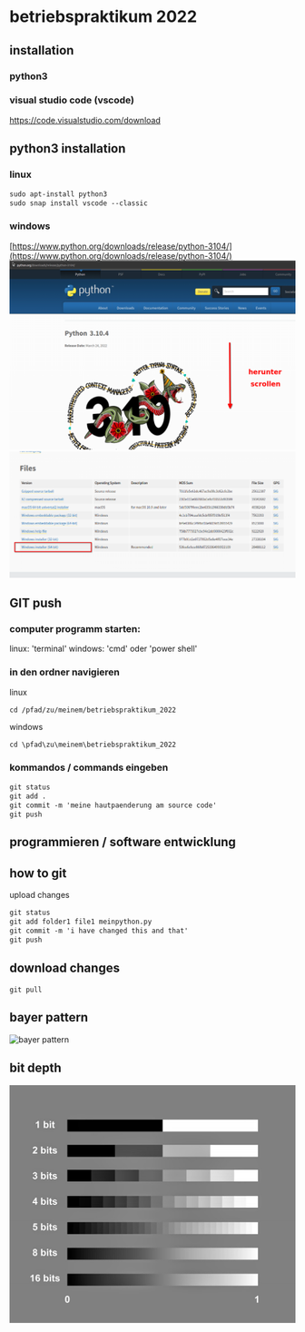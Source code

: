 # betriebspraktikum 2022 

## installation

### python3 

### visual studio code (vscode)
https://code.visualstudio.com/download

## python3 installation 
### linux 
```
sudo apt-install python3 
sudo snap install vscode --classic
``` 
### windows 
[https://www.python.org/downloads/release/python-3104/](https://www.python.org/downloads/release/python-3104/)
![alt](./readme/windowsdloadpython.png)
![alt](./readme/windowsdloadpython2.png)


## GIT push
### computer programm starten: 
linux: 'terminal'
windows: 'cmd' oder 'power shell' 
### in den ordner navigieren 
linux
```
cd /pfad/zu/meinem/betriebspraktikum_2022
```
windows
```
cd \pfad\zu\meinem\betriebspraktikum_2022
```
### kommandos / commands eingeben 

```
git status
git add . 
git commit -m 'meine hautpaenderung am source code' 
git push
```

## programmieren / software entwicklung


## how to git 
upload changes
```
git status
git add folder1 file1 meinpython.py 
git commit -m 'i have changed this and that'
git push
```

## download changes 
```
git pull
```

## bayer pattern 
![bayer pattern](https://upload.wikimedia.org/wikipedia/commons/thumb/3/37/Bayer_pattern_on_sensor.svg/350px-Bayer_pattern_on_sensor.svg.png)

## bit depth

![bit depth](./bitdepths_chart_med.jpg)